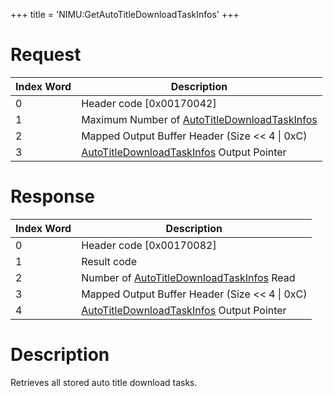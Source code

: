 +++
title = 'NIMU:GetAutoTitleDownloadTaskInfos'
+++

# Request

| Index Word | Description                                                                                       |
|------------|---------------------------------------------------------------------------------------------------|
| 0          | Header code \[0x00170042\]                                                                        |
| 1          | Maximum Number of [AutoTitleDownloadTaskInfos](NIM_Services#AutoTitleDownloadTaskInfo "wikilink") |
| 2          | Mapped Output Buffer Header (Size \<\< 4 \| 0xC)                                                  |
| 3          | [AutoTitleDownloadTaskInfos](NIM_Services#AutoTitleDownloadTaskInfo "wikilink") Output Pointer    |

# Response

| Index Word | Description                                                                                    |
|------------|------------------------------------------------------------------------------------------------|
| 0          | Header code \[0x00170082\]                                                                     |
| 1          | Result code                                                                                    |
| 2          | Number of [AutoTitleDownloadTaskInfos](NIM_Services#AutoTitleDownloadTaskInfo "wikilink") Read |
| 3          | Mapped Output Buffer Header (Size \<\< 4 \| 0xC)                                               |
| 4          | [AutoTitleDownloadTaskInfos](NIM_Services#AutoTitleDownloadTaskInfo "wikilink") Output Pointer |

# Description

Retrieves all stored auto title download tasks.
